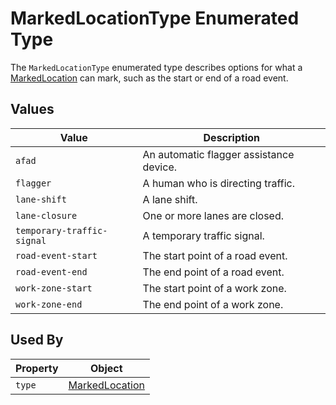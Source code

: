 # MarkedLocationType Enumerated Type
The `MarkedLocationType` enumerated type describes options for what a [MarkedLocation](/spec-content/objects/MarkedLocation.md) can mark, such as the start or end of a road event.

## Values
Value | Description
--- | ---
`afad` | An automatic flagger assistance device.
`flagger` | A human who is directing traffic.
`lane-shift` | A lane shift.
`lane-closure` | One or more lanes are closed.
`temporary-traffic-signal` | A temporary traffic signal.
`road-event-start` | The start point of a road event.
`road-event-end` | The end point of a road event.
`work-zone-start` | The start point of a work zone.
`work-zone-end` | The end point of a work zone.

## Used By
Property | Object
--- | --- 
`type` | [MarkedLocation](/spec-content/objects/MarkedLocation.md)